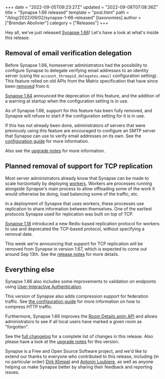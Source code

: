 +++
date = "2022-09-05T09:23:27Z"
updated = "2022-09-08T07:08:36Z"
title = "Synapse 1.66 released"
template = "post.html"
path = "/blog/2022/09/02/synapse-1-66-released"
[taxonomies]
  author = ["Brendan Abolivier"]
  category = ["Releases"]
+++


Hey all, we've just released [Synapse 1.66](https://github.com/matrix-org/synapse/releases/tag/v1.66.0)! Let's have a
look at what's inside this release.

## Removal of email verification delegation

Before Synapse 1.66, homeserver administrators had the possibility to
configure Synapse to delegate verifying email addresses to an identity
server (using the `account_threepid_delegates.email` configuration setting).
This feature relied on old APIs from the Matrix specification that have since
been [removed](https://spec.matrix.org/v1.3/changelog/#identity-service-api-1-1) from it.

[Synapse 1.64](https://matrix.org/blog/2022/08/03/synapse-1-64-released) announced the
deprecation of this feature, and the addition of a warning at startup when
the configuration setting is in use.

As of Synapse 1.66, support for this feature has been fully removed, and
Synapse will refuse to start if the configuration setting for it is in use.

If this has not already been done, administrators of servers that were
previously using this feature are encouraged to configure an SMTP server that
Synapse can use to verify email addresses on its own. See the
[configuration guide](https://matrix-org.github.io/synapse/v1.66/usage/configuration/config_documentation.html#email)
for more information.

Also see the [upgrade notes](https://matrix-org.github.io/synapse/v1.66/upgrade.html#delegation-of-email-validation-no-longer-supported)
for more information.

## Planned removal of support for TCP replication

Most server administrators already know that Synapse can be made to scale
horizontally by deploying [workers](https://matrix-org.github.io/synapse/latest/workers.html). Workers are
processes running alongside Synapse's main process to allow offloading some
of the work it would otherwise be doing, load balancing some of the traffic,
etc.

In a deployment of Synapse that uses workers, these processes use replication
to share information between themselves. One of the earliest protocols
Synapse used for replication was built on top of TCP.

[Synapse 1.18](https://github.com/matrix-org/synapse/releases/tag/v1.18.0) introduced a new
Redis-based replication protocol for workers to use and deprecated the
TCP-based protocol, without specifying a removal date.

This week we're announcing that support for TCP replication will be removed
from Synapse in version 1.67, which is expected to come out around Sep 13th.
See the [release notes](https://github.com/matrix-org/synapse/releases/tag/v1.66.0) for more
details.

## Everything else

Synapse 1.66 also includes some improvements to validation on endpoints using
[User-Interactive Authentication](https://spec.matrix.org/latest/client-server-api/#user-interactive-authentication-api).

This version of Synapse also adds compression support for federation traffic.
See [the configuration guide](https://matrix-org.github.io/synapse/v1.66/usage/configuration/config_documentation.html#listeners)
for more information on how to compress HTTP traffic.

Furthermore, Synapse 1.66 improves the [Room Details amin API](https://matrix-org.github.io/synapse/v1.66/admin_api/rooms.html#room-details-api)
and allows administrators to see if all local users have marked a given room
as "forgotten".

See the [full
changelog](https://github.com/matrix-org/synapse/releases/tag/v1.66.0) for a
complete list of changes in this release. Also please have a look at the
[upgrade
notes](https://matrix-org.github.io/synapse/v1.66/upgrade#upgrading-to-v1660)
for this version.

Synapse is a Free and Open Source Software project, and we'd like to extend
our thanks to everyone who contributed to this release, including (in no
particular order) [Dirk Klimpel](https://github.com/dklimpel) and
[Antonin Loubiere](https://github.com/AntoninLoubiere), as well as anyone
helping us make Synapse better by sharing their feedback and reporting
issues.

